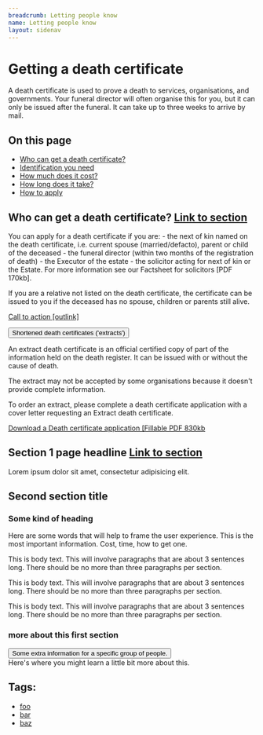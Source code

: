 ```yaml
---
breadcrumb: Letting people know
name: Letting people know
layout: sidenav
---
```


# Getting a death certificate 

A death certificate is used to prove a death to services, organisations, and governments. Your funeral director will often organise this for you, but it can only be issued after the funeral. It can take up to three weeks to arrive by mail. 

<nav class="au-inpage-nav-links" aria-label="in page navigation">
  <h2 class="au-inpage-nav-links__heading">On this page</h2>
  <ul class="au-link-list">
    <li><a href="#section1">Who can get a death certificate?</a></li>
    <li><a href="#section2">Identification you need</a></li>    
    <li><a href="#section3">How much does it cost?</a></li>
    <li><a href="#section4">How long does it take?</a></li>
    <li><a href="#section5">How to apply</a></li>
  </ul>
</nav>

<h2 class="au-inpage-nav-section au-display-sm">
  Who can get a death certificate?
  <a id="section1" class="au-inpage-nav-section-link" href="#section1">Link to section</a>
</h2>
You can apply for a death certificate if you are:
- the next of kin named on the death certificate, i.e. current spouse (married/defacto), parent or child of the deceased
- the funeral director (within two months of the registration of death)
- the Executor of the estate
- the solicitor acting for next of kin or the Estate. For more information see our Factsheet for solicitors [PDF 170kb].

If you are a relative not listed on the death certificate, the certificate can be issued to you if the deceased has no spouse, children or parents still alive.

<a class="au-cta-link" href="#">Call to action [outlink]</a>

<section class="au-accordion">
  <button class="au-accordion__title js-au-accordion" aria-controls="accordion-1" aria-expanded="true" onclick="return AU.accordion.Toggle( this )">
    Shortened death certificates ('extracts')
  </button>

  <div class="au-accordion__body" id="accordion-1">
    <div class="au-accordion__body-wrapper">
      <p> An extract death certificate is an official certified copy of part of the information held on the death register. It can be issued with or without the cause of death.</p>
        
<p> The extract may not be accepted by some organisations because it doesn't provide complete information. </p>

<p> To order an extract, please complete a death certificate application with a cover letter requesting an Extract death certificate. </p>

<p> <a class="au-cta-link" href="#"> Download a Death certificate application [Fillable PDF 830kb </a> 
    </p>
    </div>
  </div>
</section>

<h2 class="au-inpage-nav-section au-display-sm">
  Section 1 page headline
  <a id="section2" class="au-inpage-nav-section-link" href="#section1">Link to section</a>
</h2>
<p>Lorem ipsum dolor sit amet, consectetur adipisicing elit.</p>

<h2> Second section title </h2>

<section class="au-callout">
    <h3 class="au-callout__heading"> Some kind of heading </h3>
    <p>Here are some words that will help to frame the user experience. This is the most important information. 
Cost, time, how to get one. 
</p>
</section>

This is body text. This will involve paragraphs that are about 3 sentences long. There should be no more than three paragraphs per section.

This is body text. This will involve paragraphs that are about 3 sentences long. There should be no more than three paragraphs per section.

This is body text. This will involve paragraphs that are about 3 sentences long. There should be no more than three paragraphs per section.

<h3> more about this first section </h3>

<section class="au-accordion">
  <button class="au-accordion__title js-au-accordion" aria-controls="accordion-2" aria-expanded="true" onclick="return AU.accordion.Toggle( this )">
    Some extra information for a specific group of people.
  </button>

  <div class="au-accordion__body" id="accordion-2">
    <div class="au-accordion__body-wrapper">
      Here's where you might learn a little bit more about this. 
    </div>
  </div>
</section>


<h2>Tags:</h2>
<ul class="au-tags">
  <li><a href="#">foo</a></li>
  <li><a href="#">bar</a></li>
  <li><a href="#">baz</a></li>
</ul>
